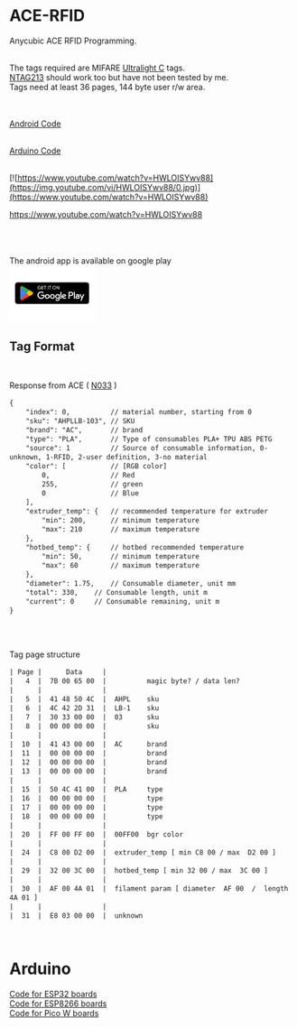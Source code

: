 # ACE-RFID
Anycubic ACE RFID Programming.<br>
<br>

The tags required are MIFARE <a href=https://www.nxp.com/products/rfid-nfc/mifare-hf/mifare-ultralight/mifare-ultralight-c:MF0ICU2>Ultralight C</a> tags.<br>
<a href=https://www.nxp.com/products/NTAG213_215_216>NTAG213</a> should work too but have not been tested by me.<br>
Tags need at least 36 pages, 144 byte user r/w area.<br>

<br>
<br>
<a href=https://github.com/DnG-Crafts/ACE-RFID/tree/main/Android/AceRFID>Android Code</a>
<br>
<br>

<a href=https://github.com/DnG-Crafts/ACE-RFID/tree/main/Arduino>Arduino Code</a>
<br>
<br>


[![https://www.youtube.com/watch?v=HWLOISYwv88](https://img.youtube.com/vi/HWLOISYwv88/0.jpg)](https://www.youtube.com/watch?v=HWLOISYwv88)

https://www.youtube.com/watch?v=HWLOISYwv88<br>


<br><br><br>
The android app is available on google play<br>
<a href="https://play.google.com/store/apps/details?id=dngsoftware.acerfid&hl=en"><img src=https://github.com/DnG-Crafts/ACE-RFID/blob/main/docs/gp.webp width="30%" height="30%"></a>
<br>



## Tag Format

<br>

Response from ACE ( <a href=https://github.com/DnG-Crafts/ACE-RFID/blob/main/docs/N033%20Material%20box%20communication%20protocol.md>N033</a> )<br>

```
{ 
    "index": 0,          // material number, starting from 0 
    "sku": "AHPLLB-103", // SKU 
    "brand": "AC",       // brand 
    "type": "PLA",       // Type of consumables PLA+ TPU ABS PETG 
    "source": 1          // Source of consumable information, 0-unknown, 1-RFID, 2-user definition, 3-no material 
    "color": [           // [RGB color] 
        0,               // Red 
        255,             // green 
        0                // Blue 
    ], 
    "extruder_temp": {   // recommended temperature for extruder 
        "min": 200,      // minimum temperature 
        "max": 210       // maximum temperature 
    }, 
    "hotbed_temp": {     // hotbed recommended temperature 
        "min": 50,       // minimum temperature 
        "max": 60        // maximum temperature 
    }, 
    "diameter": 1.75,    // Consumable diameter, unit mm 
	"total": 330,    // Consumable length, unit m 
	"current": 0     // Consumable remaining, unit m 
} 
```

<br>
<br>



Tag page structure<br>

```
| Page |      Data     |
|   4  |  7B 00 65 00  |          magic byte? / data len?
|      |               |
|   5  |  41 48 50 4C  |  AHPL    sku
|   6  |  4C 42 2D 31  |  LB-1    sku
|   7  |  30 33 00 00  |  03      sku
|   8  |  00 00 00 00  |          sku
|      |               |
|  10  |  41 43 00 00  |  AC      brand
|  11  |  00 00 00 00  |          brand
|  12  |  00 00 00 00  |          brand
|  13  |  00 00 00 00  |          brand
|      |               |
|  15  |  50 4C 41 00  |  PLA     type
|  16  |  00 00 00 00  |          type
|  17  |  00 00 00 00  |          type
|  18  |  00 00 00 00  |          type
|      |               | 
|  20  |  FF 00 FF 00  |  00FF00  bgr color
|      |               |
|  24  |  C8 00 D2 00  |  extruder_temp [ min C8 00 / max  D2 00 ]
|      |               |
|  29  |  32 00 3C 00  |  hotbed_temp [ min 32 00 / max  3C 00 ]
|      |               |
|  30  |  AF 00 4A 01  |  filament param [ diameter  AF 00  /  length  4A 01 ]
|      |               |
|  31  |  E8 03 00 00  |  unknown
```

<br>





# Arduino

<a href=https://github.com/DnG-Crafts/ACE-RFID/tree/main/Arduino/ESP32>Code for ESP32 boards</a><br>
<a href=https://github.com/DnG-Crafts/ACE-RFID/tree/main/Arduino/ESP8266>Code for ESP8266 boards</a><br>
<a href=https://github.com/DnG-Crafts/ACE-RFID/tree/main/Arduino/Pico_W>Code for Pico W boards</a><br>
